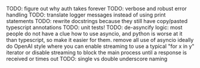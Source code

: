 TODO: figure out why auth takes forever
TODO: verbose and robust error handling
TODO: translate logger messages instead of using print statements
TODO: rewrite docstrings because they still have copy/pasted typescript annotations
TODO: unit tests!
TODO: de-asyncify logic: most people do not have a clue how to use asyncio, and python is worse at it than typescript, so make it easier for them. remove all use of asyncio
ideally do OpenAI style where you can enable streaming to use a typical "for x in y" iterator or disable streaming to block the main process until a response is received or times out
TODO: single vs double underscore naming
